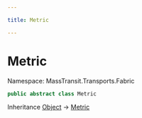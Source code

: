 ```yaml
---

title: Metric

---
```


# Metric

Namespace: MassTransit.Transports.Fabric

```csharp
public abstract class Metric
```

Inheritance [Object](https://learn.microsoft.com/en-us/dotnet/api/system.object) → [Metric](../masstransit-transports-fabric/metric)
